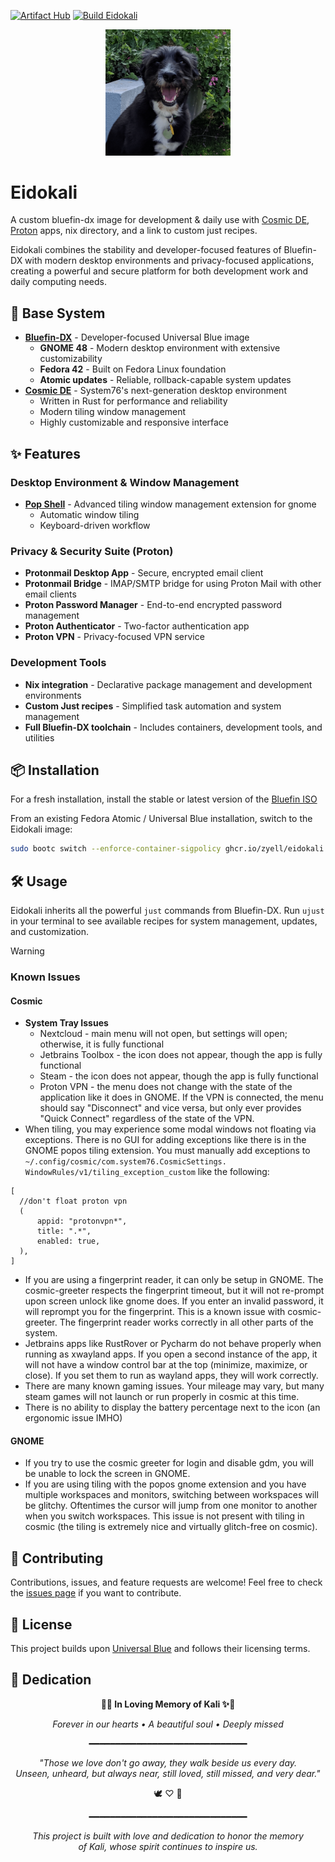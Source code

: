 [![Artifact Hub](https://img.shields.io/endpoint?url=https://artifacthub.io/badge/repository/eidokali)](https://artifacthub.io/packages/search?repo=eidokali)
[![Build Eidokali](https://github.com/Zyell/Eidokali/actions/workflows/build.yml/badge.svg)](https://github.com/Zyell/Eidokali/actions/workflows/build.yml)


<div style="text-align: center;" align="center">
  <picture>
    <img alt="Eidokali Logo" src="./assets/kali.png" width="200">
  </picture>
</div>

# Eidokali

A custom bluefin-dx image for development & daily use with [Cosmic DE](https://system76.com/cosmic), [Proton](https://proton.me/) apps, nix directory, and a link to custom just recipes.

Eidokali combines the stability and developer-focused features of Bluefin-DX with modern desktop environments and privacy-focused applications, creating a powerful and secure platform for both development work and daily computing needs.

## 🚀 Base System

* **[Bluefin-DX](https://github.com/ublue-os/bluefin/pkgs/container/bluefin-dx)** - Developer-focused Universal Blue image
  * **GNOME 48** - Modern desktop environment with extensive customizability
  * **Fedora 42** - Built on Fedora Linux foundation
  * **Atomic updates** - Reliable, rollback-capable system updates
* **[Cosmic DE](https://system76.com/cosmic)** - System76's next-generation desktop environment
  * Written in Rust for performance and reliability
  * Modern tiling window management
  * Highly customizable and responsive interface

## ✨ Features

### Desktop Environment & Window Management
* **[Pop Shell](https://github.com/pop-os/shell)** - Advanced tiling window management extension for gnome
  * Automatic window tiling
  * Keyboard-driven workflow

### Privacy & Security Suite (Proton)
* **Protonmail Desktop App** - Secure, encrypted email client
* **Protonmail Bridge** - IMAP/SMTP bridge for using Proton Mail with other email clients
* **Proton Password Manager** - End-to-end encrypted password management
* **Proton Authenticator** - Two-factor authentication app
* **Proton VPN** - Privacy-focused VPN service

### Development Tools
* **Nix integration** - Declarative package management and development environments
* **Custom Just recipes** - Simplified task automation and system management
* **Full Bluefin-DX toolchain** - Includes containers, development tools, and utilities

## 📦 Installation

For a fresh installation, install the stable or latest version of the [Bluefin ISO](https://docs.projectbluefin.io/downloads/)

From an existing Fedora Atomic / Universal Blue installation, switch to the Eidokali image:

```bash
sudo bootc switch --enforce-container-sigpolicy ghcr.io/zyell/eidokali:latest
```

## 🛠️ Usage

Eidokali inherits all the powerful `just` commands from Bluefin-DX. Run `ujust` in your terminal to see available recipes for system management, updates, and customization.

> [!WARNING]
> ### Known Issues
>
> #### Cosmic
>
> * **System Tray Issues**
>    - Nextcloud - main menu will not open, but settings will open; otherwise, it is fully functional
>    - Jetbrains Toolbox - the icon does not appear, though the app is fully functional
>    - Steam - the icon does not appear, though the app is fully functional
>    - Proton VPN - the menu does not change with the state of the application like it does in GNOME.  If the VPN is connected, the menu should say "Disconnect" and vice versa, but only ever provides "Quick Connect" regardless of the state of the VPN.
>* When tiling, you may experience some modal windows not floating via exceptions.  There is no GUI for adding exceptions like there is in the GNOME popos tiling extension.  You must manually add exceptions to `~/.config/cosmic/com.system76.CosmicSettings.  WindowRules/v1/tiling_exception_custom` like the following:
>  ```text
>  [
>    //don't float proton vpn
>    (
>        appid: "protonvpn*",
>        title: ".*",
>        enabled: true,
>    ),
>  ]
>  ```
>* If you are using a fingerprint reader, it can only be setup in GNOME.  The cosmic-greeter respects the fingerprint timeout, but it will not re-prompt upon screen unlock like gnome does.  If you enter an invalid password, it will reprompt you for the fingerprint. This is a known issue with cosmic-greeter.  The fingerprint reader works correctly in all other parts of the system.
>* Jetbrains apps like RustRover or Pycharm do not behave properly when running as xwayland apps. If you open a second instance of the app, it will not have a window control bar at the top (minimize, maximize, or close).  If you set them to run as wayland apps, they will work correctly.
>* There are many known gaming issues.  Your mileage may vary, but many steam games will not launch or run properly in cosmic at this time.
>* There is no ability to display the battery percentage next to the icon (an ergonomic issue IMHO)
>
>#### GNOME
>* If you try to use the cosmic greeter for login and disable gdm, you will be unable to lock the screen in GNOME.
>* If you are using tiling with the popos gnome extension and you have multiple workspaces and monitors, switching between workspaces will be glitchy.  Oftentimes the cursor will jump from one monitor to another when you switch workspaces.  This issue is not present with tiling in cosmic (the tiling is extremely nice and virtually glitch-free on cosmic).

## 🤝 Contributing

Contributions, issues, and feature requests are welcome! Feel free to check the [issues page](https://github.com/Zyell/Eidokali/issues) if you want to contribute.

## 📄 License

This project builds upon [Universal Blue](https://universal-blue.org/) and follows their licensing terms.

## 💝 Dedication

<div style="text-align: center;" align="center">

**🌈✨ In Loving Memory of Kali ✨🌈**

*Forever in our hearts • A beautiful soul • Deeply missed*

━━━━━━━━━━━━━━━━━━━━━━━━━━━━━━

*"Those we love don't go away, they walk beside us every day.*  
*Unseen, unheard, but always near, still loved, still missed, and very dear."*

🕊️ ♡ 🌟

━━━━━━━━━━━━━━━━━━━━━━━━━━━━━━

*This project is built with love and dedication to honor the memory*  
*of Kali, whose spirit continues to inspire us.*

</div>